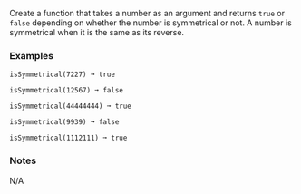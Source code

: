 
Create a function that takes a number as an argument and returns `true` or `false` depending on whether the number is symmetrical or not. A number is symmetrical when it is the same as its reverse.

### Examples

```
isSymmetrical(7227) ➞ true

isSymmetrical(12567) ➞ false

isSymmetrical(44444444) ➞ true

isSymmetrical(9939) ➞ false

isSymmetrical(1112111) ➞ true
```

### Notes

N/A
